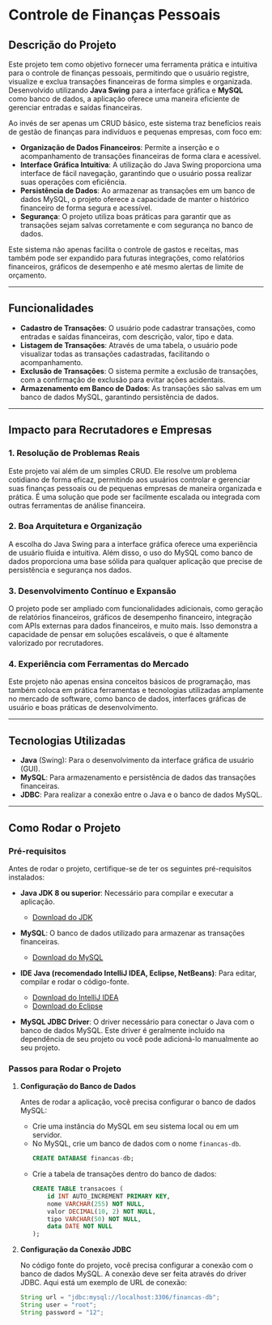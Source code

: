 # Controle de Finanças Pessoais

## Descrição do Projeto

Este projeto tem como objetivo fornecer uma ferramenta prática e intuitiva para o controle de finanças pessoais, permitindo que o usuário registre, visualize e exclua transações financeiras de forma simples e organizada. Desenvolvido utilizando **Java Swing** para a interface gráfica e **MySQL** como banco de dados, a aplicação oferece uma maneira eficiente de gerenciar entradas e saídas financeiras.

Ao invés de ser apenas um CRUD básico, este sistema traz benefícios reais de gestão de finanças para indivíduos e pequenas empresas, com foco em:

- **Organização de Dados Financeiros**: Permite a inserção e o acompanhamento de transações financeiras de forma clara e acessível.
- **Interface Gráfica Intuitiva**: A utilização do Java Swing proporciona uma interface de fácil navegação, garantindo que o usuário possa realizar suas operações com eficiência.
- **Persistência de Dados**: Ao armazenar as transações em um banco de dados MySQL, o projeto oferece a capacidade de manter o histórico financeiro de forma segura e acessível.
- **Segurança**: O projeto utiliza boas práticas para garantir que as transações sejam salvas corretamente e com segurança no banco de dados.
  
Este sistema não apenas facilita o controle de gastos e receitas, mas também pode ser expandido para futuras integrações, como relatórios financeiros, gráficos de desempenho e até mesmo alertas de limite de orçamento.

---

## Funcionalidades

- **Cadastro de Transações**: O usuário pode cadastrar transações, como entradas e saídas financeiras, com descrição, valor, tipo e data.
- **Listagem de Transações**: Através de uma tabela, o usuário pode visualizar todas as transações cadastradas, facilitando o acompanhamento.
- **Exclusão de Transações**: O sistema permite a exclusão de transações, com a confirmação de exclusão para evitar ações acidentais.
- **Armazenamento em Banco de Dados**: As transações são salvas em um banco de dados MySQL, garantindo persistência de dados.

---

## Impacto para Recrutadores e Empresas

### 1. **Resolução de Problemas Reais**
Este projeto vai além de um simples CRUD. Ele resolve um problema cotidiano de forma eficaz, permitindo aos usuários controlar e gerenciar suas finanças pessoais ou de pequenas empresas de maneira organizada e prática. É uma solução que pode ser facilmente escalada ou integrada com outras ferramentas de análise financeira.

### 2. **Boa Arquitetura e Organização**
A escolha do Java Swing para a interface gráfica oferece uma experiência de usuário fluida e intuitiva. Além disso, o uso do MySQL como banco de dados proporciona uma base sólida para qualquer aplicação que precise de persistência e segurança nos dados.

### 3. **Desenvolvimento Contínuo e Expansão**
O projeto pode ser ampliado com funcionalidades adicionais, como geração de relatórios financeiros, gráficos de desempenho financeiro, integração com APIs externas para dados financeiros, e muito mais. Isso demonstra a capacidade de pensar em soluções escaláveis, o que é altamente valorizado por recrutadores.

### 4. **Experiência com Ferramentas do Mercado**
Este projeto não apenas ensina conceitos básicos de programação, mas também coloca em prática ferramentas e tecnologias utilizadas amplamente no mercado de software, como banco de dados, interfaces gráficas de usuário e boas práticas de desenvolvimento.

---

## Tecnologias Utilizadas

- **Java** (Swing): Para o desenvolvimento da interface gráfica de usuário (GUI).
- **MySQL**: Para armazenamento e persistência de dados das transações financeiras.
- **JDBC**: Para realizar a conexão entre o Java e o banco de dados MySQL.
  
---

## Como Rodar o Projeto

### Pré-requisitos

Antes de rodar o projeto, certifique-se de ter os seguintes pré-requisitos instalados:

- **Java JDK 8 ou superior**: Necessário para compilar e executar a aplicação.
  - [Download do JDK](https://www.oracle.com/java/technologies/javase-jdk8-downloads.html)
  
- **MySQL**: O banco de dados utilizado para armazenar as transações financeiras.
  - [Download do MySQL](https://dev.mysql.com/downloads/installer/)

- **IDE Java (recomendado IntelliJ IDEA, Eclipse, NetBeans)**: Para editar, compilar e rodar o código-fonte.
  - [Download do IntelliJ IDEA](https://www.jetbrains.com/idea/download/)
  - [Download do Eclipse](https://www.eclipse.org/downloads/)

- **MySQL JDBC Driver**: O driver necessário para conectar o Java com o banco de dados MySQL. Este driver é geralmente incluído na dependência de seu projeto ou você pode adicioná-lo manualmente ao seu projeto.

### Passos para Rodar o Projeto

1. **Configuração do Banco de Dados**

   Antes de rodar a aplicação, você precisa configurar o banco de dados MySQL:

   - Crie uma instância do MySQL em seu sistema local ou em um servidor.
   - No MySQL, crie um banco de dados com o nome `financas-db`.
     ```sql
     CREATE DATABASE financas-db;
     ```
   - Crie a tabela de transações dentro do banco de dados:
     ```sql
     CREATE TABLE transacoes (
         id INT AUTO_INCREMENT PRIMARY KEY,
         nome VARCHAR(255) NOT NULL,
         valor DECIMAL(10, 2) NOT NULL,
         tipo VARCHAR(50) NOT NULL,
         data DATE NOT NULL
     );
     ```

2. **Configuração da Conexão JDBC**

   No código fonte do projeto, você precisa configurar a conexão com o banco de dados MySQL. A conexão deve ser feita através do driver JDBC. Aqui está um exemplo de URL de conexão:

   ```java
   String url = "jdbc:mysql://localhost:3306/financas-db";
   String user = "root";
   String password = "12";


